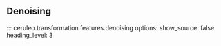 ## Denoising 

::: ceruleo.transformation.features.denoising
    options:
      show_source: false
      heading_level: 3